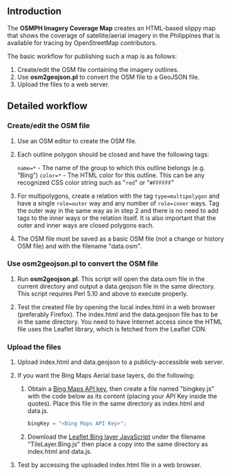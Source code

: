 ## Introduction

The **OSMPH Imagery Coverage Map** creates an HTML-based slippy map that shows the coverage of satellite/aerial imagery in the Philippines that is available for tracing by OpenStreetMap contributors.

The basic workflow for publishing such a map is as follows:

1. Create/edit the OSM file containing the imagery outlines.
2. Use **osm2geojson.pl** to convert the OSM file to a GeoJSON file.
3. Upload the files to a web server.


## Detailed workflow

### Create/edit the OSM file

1. Use an OSM editor to create the OSM file.

2. Each outline polygon should be closed and have the following tags:

   `name=*`  - The name of the group to which this outline belongs (e.g. "Bing")
   `color=*` - The HTML color for this outline. This can be any recognized CSS color string such as "`red`" or "`#FFFFFF`"

3. For multipolygons, create a relation with the tag `type=multipolygon` and have a single `role=outer` way and any number of `role=inner` ways. Tag the outer way in the same way as in step 2 and there is no need to add tags to the inner ways or the relation itself. It is also important that the outer and inner ways are closed polygons each.

4. The OSM file must be saved as a basic OSM file (not a change or history OSM file) and with the filename "data.osm".

### Use osm2geojson.pl to convert the OSM file

1. Run **osm2geojson.pl**. This script will open the data.osm file in the current directory and output a data.geojson file in the same directory. This script requires Perl 5.10 and above to execute properly.

2. Test the created file by opening the local index.html in a web browser (preferably Firefox). The index.html and the data.geojson file has to be in the same directory. You need to have Internet access since the HTML file uses the Leaflet library, which is fetched from the Leaflet CDN.

### Upload the files

1. Upload index.html and data.geojson to a publicly-accessible web server.

2. If you want the Bing Maps Aerial base layers, do the following:

   1. Obtain a [Bing Maps API key](http://www.bingmapsportal.com/), then create a file named "bingkey.js" with the code below as its content (placing your API Key inside the quotes). Place this file in the same directory as index.html and data.js.

      ```javascript
      bingKey = "<Bing Maps API Key>";
      ```

   2. Download the [Leaflet Bing layer JavaScript](https://gist.github.com/1221998) under the filename "TileLayer.Bing.js" then place a copy into the same directory as index.html and data.js.

3. Test by accessing the uploaded index.html file in a web browser.
